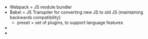- Webpack = JS module bundler
- Babel = JS Transpiler for converting new JS to old JS (maintaining backwards compatibility)
    - preset = set of plugins, to support language features
- 
- 
